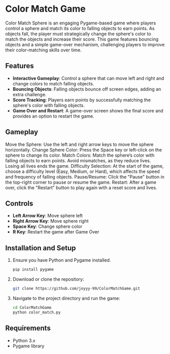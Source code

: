 # Color Match Game

Color Match Sphere is an engaging Pygame-based game where players control a sphere and match its color to falling objects to earn points. As objects fall, the player must strategically change the sphere's color to match the objects and increase their score. This game features bouncing objects and a simple game-over mechanism, challenging players to improve their color-matching skills over time.

## Features
- **Interactive Gameplay**: Control a sphere that can move left and right and change colors to match falling objects.
- **Bouncing Objects**: Falling objects bounce off screen edges, adding an extra challenge.
- **Score Tracking**: Players earn points by successfully matching the sphere's color with falling objects.
- **Game Over and Restart**: A game-over screen shows the final score and provides an option to restart the game.

## Gameplay
Move the Sphere: Use the left and right arrow keys to move the sphere horizontally.
Change Sphere Color: Press the Space key or left-click on the sphere to change its color.
Match Colors: Match the sphere’s color with falling objects to earn points. Avoid mismatches, as they reduce lives. Losing all lives ends the game.
Difficulty Selection: At the start of the game, choose a difficulty level (Easy, Medium, or Hard), which affects the speed and frequency of falling objects.
Pause/Resume: Click the "Pause" button in the top-right corner to pause or resume the game.
Restart: After a game over, click the "Restart" button to play again with a reset score and lives.

## Controls
- **Left Arrow Key**: Move sphere left
- **Right Arrow Key**: Move sphere right
- **Space Key**: Change sphere color
- **R Key**: Restart the game after Game Over

## Installation and Setup
1. Ensure you have Python and Pygame installed.
   ```bash
   pip install pygame
   ```
2. Download or clone the repository:
   ```bash
   git clone https://github.com/joyyy-99/ColorMatchGame.git
   ```
3. Navigate to the project directory and run the game:
   ```bash
   cd ColorMatchGame
   python color_match.py
   ```

## Requirements
- Python 3.x
- Pygame library



